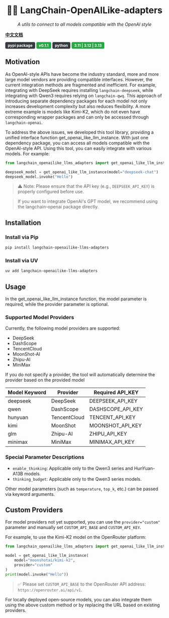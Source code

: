 <h1 align="center"> 🦜️🔗 LangChain-OpenAILike-adapters </h1>
<p align="center">
    <em>A utils to connect to all models compatible with the OpenAI style</em>
</p>


<span style="color:#4CAF50; font-weight:bold; margin-right: 8px;">[中文文档](README_cn.md)</span>

<div style="display: flex; align-items: center; flex-wrap: wrap; gap: 4px;">
  <span style="background-color: #343a40; color: white; padding: 3px 8px; border-radius: 4px; font-size: 12px; font-weight: bold;">pypi package</span>
  <span style="background-color: #28a745; color: white; padding: 3px 8px; border-radius: 4px; font-size: 12px; font-weight: bold;">v0.1.1</span>
  <span style="background-color: #343a40; color: white; padding: 3px 8px; border-radius: 4px; font-size: 12px; font-weight: bold;">python</span>
  <span style="background-color: #28a745; color: white; padding: 3px 8px; border-radius: 4px; font-size: 12px; font-weight: bold;">3.11 | 3.12 | 3.13</span>
</div>




## Motivation

As OpenAI-style APIs have become the industry standard, more and more large model vendors are providing compatible interfaces. However, the current integration methods are fragmented and inefficient. For example, integrating with DeepSeek requires installing `langchain-deepseek`, while integrating with Qwen3 requires relying on `langchain-qwq`. This approach of introducing separate dependency packages for each model not only increases development complexity but also reduces flexibility. A more extreme example is models like Kimi-K2, which do not even have corresponding wrapper packages and can only be accessed through `langchain-openai`.

To address the above issues, we developed this tool library, providing a unified interface function get_openai_like_llm_instance. With just one dependency package, you can access all models compatible with the OpenAI-style API. Using this tool, you can easily integrate with various models. For example:

```python
from langchain_openailike_llms_adapters import get_openai_like_llm_instance

deepseek_model = get_openai_like_llm_instance(model="deepseek-chat")
deepseek_model.invoke("Hello")
```

> ⚠️ Note: Please ensure that the API key (e.g., `DEEPSEEK_API_KEY`) is properly configured before use.

>  If you want to integrate OpenAI's GPT model, we recommend using the langchain-openai package directly.

## Installation

### Install via Pip
```bash
pip install langchain-openailike-llms-adapters
```

### Install via UV
```bash
uv add langchain-openailike-llms-adapters
```

## Usage

In the get_openai_like_llm_instance function, the model parameter is required, while the provider parameter is optional.

### Supported Model Providers

Currently, the following model providers are supported:
- DeepSeek
- DashScope
- TencentCloud
- MoonShot-AI
- Zhipu-AI
- MiniMax

If you do not specify a provider, the tool will automatically determine the provider based on the provided model

| Model Keyword | Provider       | Required API_KEY       |
|---------------|----------------|------------------------|
| deepseek      | DeepSeek       | DEEPSEEK_API_KEY       |
| qwen          | DashScope      | DASHSCOPE_API_KEY      |
| hunyuan       | TencentCloud   | TENCENT_API_KEY        |
| kimi          | MoonShot       | MOONSHOT_API_KEY       |
| glm           | Zhipu-AI       | ZHIPU_API_KEY          |
| minimax       | MiniMax        | MINIMAX_API_KEY        |


### Special Parameter Descriptions

- `enable_thinking`: Applicable only to the Qwen3 series and HunYuan-A13B models.
- `thinking_budget`: Applicable only to the Qwen3 series models.

Other model parameters (such as `temperature`, `top_k`, etc.) can be passed via keyword arguments.

## Custom Providers

For model providers not yet supported, you can use the `provider="custom"` parameter and manually set `CUSTOM_API_BASE` and `CUSTOM_API_KEY`.

For example, to use the Kimi-K2 model on the OpenRouter platform:

```python
from langchain_openailike_llms_adapters import get_openai_like_llm_instance

model = get_openai_like_llm_instance(
    model="moonshotai/kimi-k2",
    provider="custom"
)
print(model.invoke("Hello"))
```

> ✅ Please set `CUSTOM_API_BASE` to the OpenRouter API address: `https://openrouter.ai/api/v1`.

For locally deployed open-source models, you can also integrate them using the above custom method or by replacing the URL based on existing providers.
```



